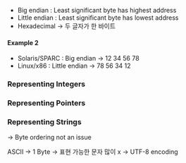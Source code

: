 * Big endian : Least significant byte has highest address
* Little endian : Least significant byte has lowest address
* Hexadecimal ->  두 글자가 한 바이트

#### Example 2
- Solaris/SPARC : Big endian
$\rightarrow$ 12 34 56 78
- Linux/x86 : Little endian
$\rightarrow$ 78 56 34 12

### Representing Integers
### Representing Pointers
### Representing Strings
$\rightarrow$ Byte ordering not an issue


ASCII -> 1 Byte -> 표현 가능한 문자 많이 x -> UTF-8 encoding

